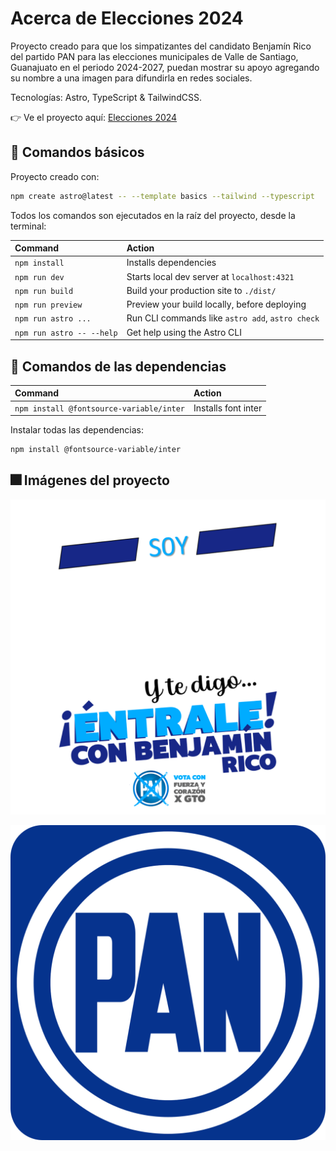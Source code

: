 # Acerca de Elecciones 2024

Proyecto creado para que los simpatizantes del candidato Benjamín Rico del partido PAN para las elecciones municipales de Valle de Santiago, Guanajuato en el periodo 2024-2027, puedan mostrar su apoyo agregando su nombre a una imagen para difundirla en redes sociales.

Tecnologías: Astro, TypeScript & TailwindCSS.

👉 Ve el proyecto aquí: [Elecciones 2024](https://elecciones-2024.vercel.app/)

## 🧞 Comandos básicos

Proyecto creado con:

```sh
npm create astro@latest -- --template basics --tailwind --typescript
```

Todos los comandos son ejecutados en la raíz del proyecto, desde la terminal:

| Command                   | Action                                           |
| :------------------------ | :----------------------------------------------- |
| `npm install`             | Installs dependencies                            |
| `npm run dev`             | Starts local dev server at `localhost:4321`      |
| `npm run build`           | Build your production site to `./dist/`          |
| `npm run preview`         | Preview your build locally, before deploying     |
| `npm run astro ...`       | Run CLI commands like `astro add`, `astro check` |
| `npm run astro -- --help` | Get help using the Astro CLI                     |

## 👀 Comandos de las dependencias

| Command                                  | Action              |
| :--------------------------------------- | :------------------ |
| `npm install @fontsource-variable/inter` | Installs font inter |

Instalar todas las dependencias:

```sh
npm install @fontsource-variable/inter
```

## 🎆 Imágenes del proyecto

![logo](https://github.com/Asilvazavala/Elecciones-2024/blob/1bd11463a369434a8ba764ab99f587dca2ce2408/public/Benjamin.png)

![logo](https://github.com/Asilvazavala/Elecciones-2024/blob/1bd11463a369434a8ba764ab99f587dca2ce2408/public/logo_PAN.png)
